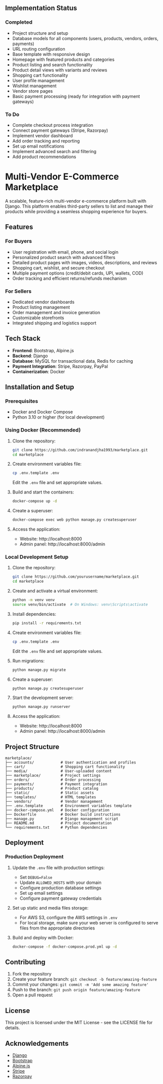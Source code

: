 ## Implementation Status

### Completed

- Project structure and setup
- Database models for all components (users, products, vendors, orders, payments)
- URL routing configuration
- Base template with responsive design
- Homepage with featured products and categories
- Product listing and search functionality
- Product detail views with variants and reviews
- Shopping cart functionality
- User profile management
- Wishlist management
- Vendor store pages
- Basic payment processing (ready for integration with payment gateways)

### To Do

- Complete checkout process integration
- Connect payment gateways (Stripe, Razorpay)
- Implement vendor dashboard
- Add order tracking and reporting
- Set up email notifications
- Implement advanced search and filtering
- Add product recommendations

# Multi-Vendor E-Commerce Marketplace

A scalable, feature-rich multi-vendor e-commerce platform built with Django. This platform enables third-party sellers
to list and manage their products while providing a seamless shopping experience for buyers.

## Features

### For Buyers

- User registration with email, phone, and social login
- Personalized product search with advanced filters
- Detailed product pages with images, videos, descriptions, and reviews
- Shopping cart, wishlist, and secure checkout
- Multiple payment options (credit/debit cards, UPI, wallets, COD)
- Order tracking and efficient returns/refunds mechanism

### For Sellers

- Dedicated vendor dashboards
- Product listing management
- Order management and invoice generation
- Customizable storefronts
- Integrated shipping and logistics support

## Tech Stack

- **Frontend**: Bootstrap, Alpine.js
- **Backend**: Django
- **Database**: MySQL for transactional data, Redis for caching
- **Payment Integration**: Stripe, Razorpay, PayPal
- **Containerization**: Docker

## Installation and Setup

### Prerequisites

- Docker and Docker Compose
- Python 3.10 or higher (for local development)

### Using Docker (Recommended)

1. Clone the repository:
   ```bash
   git clone https://github.com/indranandjha1993/marketplace.git
   cd marketplace
   ```

2. Create environment variables file:
   ```bash
   cp .env.template .env
   ```
   Edit the `.env` file and set appropriate values.

3. Build and start the containers:
   ```bash
   docker-compose up -d
   ```

4. Create a superuser:
   ```bash
   docker-compose exec web python manage.py createsuperuser
   ```

5. Access the application:
    - Website: http://localhost:8000
    - Admin panel: http://localhost:8000/admin

### Local Development Setup

1. Clone the repository:
   ```bash
   git clone https://github.com/yourusername/marketplace.git
   cd marketplace
   ```

2. Create and activate a virtual environment:
   ```bash
   python -m venv venv
   source venv/bin/activate  # On Windows: venv\Scripts\activate
   ```

3. Install dependencies:
   ```bash
   pip install -r requirements.txt
   ```

4. Create environment variables file:
   ```bash
   cp .env.template .env
   ```
   Edit the `.env` file and set appropriate values.

5. Run migrations:
   ```bash
   python manage.py migrate
   ```

6. Create a superuser:
   ```bash
   python manage.py createsuperuser
   ```

7. Start the development server:
   ```bash
   python manage.py runserver
   ```

8. Access the application:
    - Website: http://localhost:8000
    - Admin panel: http://localhost:8000/admin

## Project Structure

```
marketplace/
├── accounts/            # User authentication and profiles
├── cart/                # Shopping cart functionality
├── media/               # User-uploaded content
├── marketplace/         # Project settings
├── orders/              # Order processing
├── payments/            # Payment integration
├── products/            # Product catalog
├── static/              # Static assets
├── templates/           # HTML templates
├── vendors/             # Vendor management
├── .env.template        # Environment variables template
├── docker-compose.yml   # Docker configuration
├── Dockerfile           # Docker build instructions
├── manage.py            # Django management script
├── README.md            # Project documentation
└── requirements.txt     # Python dependencies
```

## Deployment

### Production Deployment

1. Update the `.env` file with production settings:
    - Set `DEBUG=False`
    - Update `ALLOWED_HOSTS` with your domain
    - Configure production database settings
    - Set up email settings
    - Configure payment gateway credentials

2. Set up static and media files storage:
    - For AWS S3, configure the AWS settings in `.env`
    - For local storage, make sure your web server is configured to serve files from the appropriate directories

3. Build and deploy with Docker:
   ```bash
   docker-compose -f docker-compose.prod.yml up -d
   ```

## Contributing

1. Fork the repository
2. Create your feature branch: `git checkout -b feature/amazing-feature`
3. Commit your changes: `git commit -m 'Add some amazing feature'`
4. Push to the branch: `git push origin feature/amazing-feature`
5. Open a pull request

## License

This project is licensed under the MIT License - see the LICENSE file for details.

## Acknowledgements

- [Django](https://www.djangoproject.com/)
- [Bootstrap](https://getbootstrap.com/)
- [Alpine.js](https://alpinejs.dev/)
- [Stripe](https://stripe.com/)
- [Razorpay](https://razorpay.com/)

